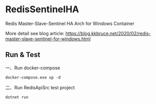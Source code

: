 # RedisSentinelHA

Redis Master-Slave-Sentinel HA Arch for Windows Container

More detail see blog article: https://blog.kkbruce.net/2020/02/redis-master-slave-sentinel-for-windows.html

## Run & Test

一、Run docker-compose

```dos
docker-compose.exe up -d
```

二、Run RedisApiSrc test project

```dos
dotnet run
```